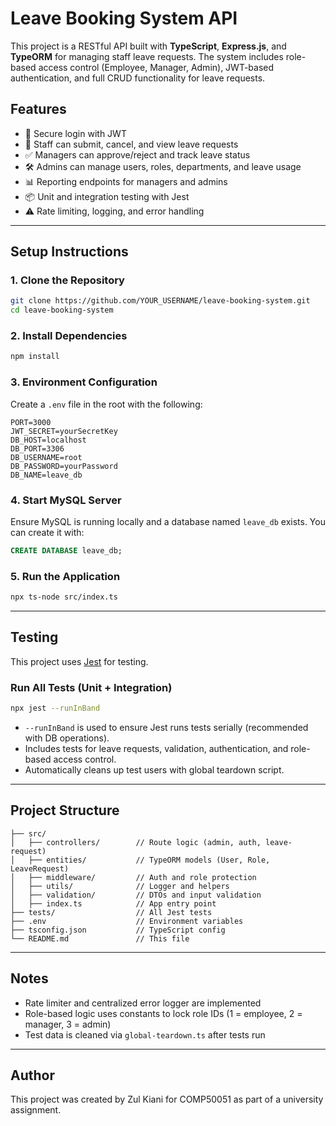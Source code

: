
# Leave Booking System API

This project is a RESTful API built with **TypeScript**, **Express.js**, and **TypeORM** for managing staff leave requests. The system includes role-based access control (Employee, Manager, Admin), JWT-based authentication, and full CRUD functionality for leave requests.

## Features

- 🔐 Secure login with JWT
- 📆 Staff can submit, cancel, and view leave requests
- ✅ Managers can approve/reject and track leave status
- 🛠️ Admins can manage users, roles, departments, and leave usage
- 📊 Reporting endpoints for managers and admins
- 📦 Unit and integration testing with Jest
- ⚠️ Rate limiting, logging, and error handling

---

## Setup Instructions

### 1. Clone the Repository

```bash
git clone https://github.com/YOUR_USERNAME/leave-booking-system.git
cd leave-booking-system
```

### 2. Install Dependencies

```bash
npm install
```

### 3. Environment Configuration

Create a `.env` file in the root with the following:

```env
PORT=3000
JWT_SECRET=yourSecretKey
DB_HOST=localhost
DB_PORT=3306
DB_USERNAME=root
DB_PASSWORD=yourPassword
DB_NAME=leave_db
```

### 4. Start MySQL Server

Ensure MySQL is running locally and a database named `leave_db` exists. You can create it with:

```sql
CREATE DATABASE leave_db;
```

### 5. Run the Application

```bash
npx ts-node src/index.ts
```

---

## Testing

This project uses [Jest](https://jestjs.io/) for testing.

### Run All Tests (Unit + Integration)

```bash
npx jest --runInBand
```

- `--runInBand` is used to ensure Jest runs tests serially (recommended with DB operations).
- Includes tests for leave requests, validation, authentication, and role-based access control.
- Automatically cleans up test users with global teardown script.

---

## Project Structure

```
├── src/
│   ├── controllers/        // Route logic (admin, auth, leave-request)
│   ├── entities/           // TypeORM models (User, Role, LeaveRequest)
│   ├── middleware/         // Auth and role protection
│   ├── utils/              // Logger and helpers
│   ├── validation/         // DTOs and input validation
│   ├── index.ts            // App entry point
├── tests/                  // All Jest tests
├── .env                    // Environment variables
├── tsconfig.json           // TypeScript config
└── README.md               // This file
```

---

## Notes

- Rate limiter and centralized error logger are implemented
- Role-based logic uses constants to lock role IDs (1 = employee, 2 = manager, 3 = admin)
- Test data is cleaned via `global-teardown.ts` after tests run

---

## Author

This project was created by Zul Kiani for COMP50051 as part of a university assignment.
